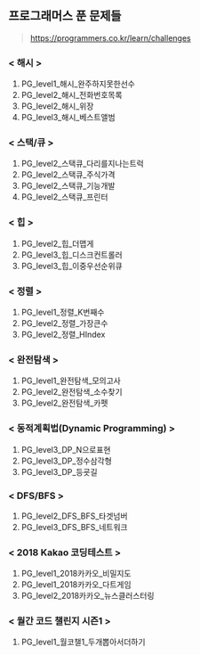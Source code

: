 ## 프로그래머스 푼 문제들
> https://programmers.co.kr/learn/challenges

### < 해시 >
1. PG_level1_해시_완주하지못한선수
2. PG_level2_해시_전화번호목록
3. PG_level2_해시_위장
4. PG_level3_해시_베스트앨범

### < 스택/큐 >
1. PG_level2_스택큐_다리를지나는트럭
2. PG_level2_스택큐_주식가격
3. PG_level2_스택큐_기능개발
4. PG_level2_스택큐_프린터

### < 힙 >
1. PG_level2_힙_더맵게
2. PG_level3_힙_디스크컨트롤러
3. PG_level3_힙_이중우선순위큐

### < 정렬 >
1. PG_level1_정렬_K번째수
2. PG_level2_정렬_가장큰수
3. PG_level2_정렬_HIndex

### < 완전탐색 >
1. PG_level1_완전탐색_모의고사
2. PG_level2_완전탐색_소수찾기
3. PG_level2_완전탐색_카펫

### < 동적계획법(Dynamic Programming) >
1. PG_level3_DP_N으로표현
2. PG_level3_DP_정수삼각형
3. PG_level3_DP_등굣길

### < DFS/BFS >
1. PG_level2_DFS_BFS_타겟넘버
2. PG_level3_DFS_BFS_네트워크

### < 2018 Kakao 코딩테스트 >
1. PG_level1_2018카카오_비밀지도
2. PG_level1_2018카카오_다트게임
3. PG_level2_2018카카오_뉴스클러스터링

### < 월간 코드 챌린지 시즌1 >
1. PG_level1_월코챌1_두개뽑아서더하기
